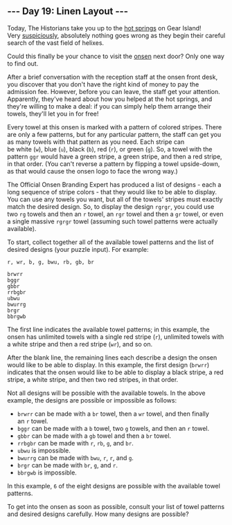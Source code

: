 --- Day 19: Linen Layout ---
----------------------------

Today, The Historians take you up to the [hot springs](https://adventofcode.com/2023/day/12) on Gear Island! Very [suspiciously](https://www.youtube.com/watch?v=ekL881PJMjI), absolutely nothing goes wrong as they begin their careful search of the vast field of helixes.

Could this finally be your chance to visit the [onsen](https://en.wikipedia.org/wiki/Onsen) next door? Only one way to find out.

After a brief conversation with the reception staff at the onsen front desk, you discover that you don't have the right kind of money to pay the admission fee. However, before you can leave, the staff get your attention. Apparently, they've heard about how you helped at the hot springs, and they're willing to make a deal: if you can simply help them arrange their towels, they'll let you in for free!

Every towel at this onsen is marked with a pattern of colored stripes. There are only a few patterns, but for any particular pattern, the staff can get you as many towels with that pattern as you need. Each stripe can be white (`w`), blue (`u`), black (`b`), red (`r`), or green (`g`). So, a towel with the pattern `ggr` would have a green stripe, a green stripe, and then a red stripe, in that order. (You can't reverse a pattern by flipping a towel upside-down, as that would cause the onsen logo to face the wrong way.)

The Official Onsen Branding Expert has produced a list of designs - each a long sequence of stripe colors - that they would like to be able to display. You can use any towels you want, but all of the towels' stripes must exactly match the desired design. So, to display the design `rgrgr`, you could use two `rg` towels and then an `r` towel, an `rgr` towel and then a `gr` towel, or even a single massive `rgrgr` towel (assuming such towel patterns were actually available).

To start, collect together all of the available towel patterns and the list of desired designs (your puzzle input). For example:

```
r, wr, b, g, bwu, rb, gb, br

brwrr
bggr
gbbr
rrbgbr
ubwu
bwurrg
brgr
bbrgwb

```

The first line indicates the available towel patterns; in this example, the onsen has unlimited towels with a single red stripe (`r`), unlimited towels with a white stripe and then a red stripe (`wr`), and so on.

After the blank line, the remaining lines each describe a design the onsen would like to be able to display. In this example, the first design (`brwrr`) indicates that the onsen would like to be able to display a black stripe, a red stripe, a white stripe, and then two red stripes, in that order.

Not all designs will be possible with the available towels. In the above example, the designs are possible or impossible as follows:

-   `brwrr` can be made with a `br` towel, then a `wr` towel, and then finally an `r` towel.
-   `bggr` can be made with a `b` towel, two `g` towels, and then an `r` towel.
-   `gbbr` can be made with a `gb` towel and then a `br` towel.
-   `rrbgbr` can be made with `r`, `rb`, `g`, and `br`.
-   `ubwu` is impossible.
-   `bwurrg` can be made with `bwu`, `r`, `r`, and `g`.
-   `brgr` can be made with `br`, `g`, and `r`.
-   `bbrgwb` is impossible.

In this example, `6` of the eight designs are possible with the available towel patterns.

To get into the onsen as soon as possible, consult your list of towel patterns and desired designs carefully. How many designs are possible?